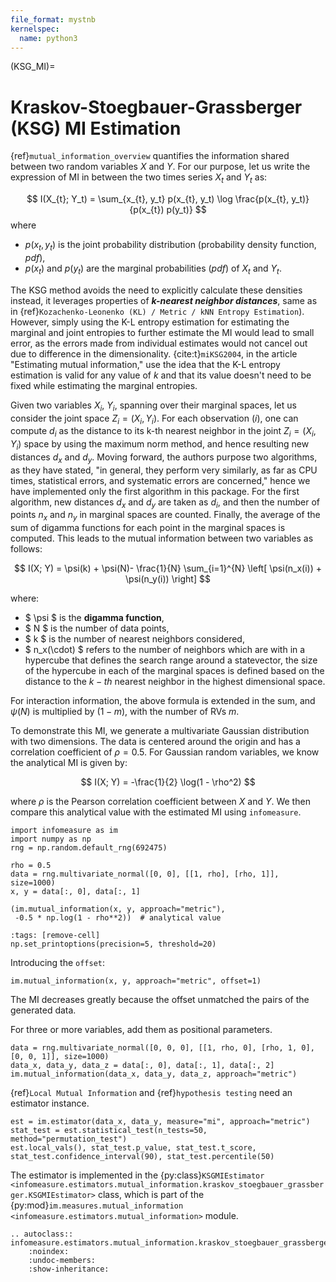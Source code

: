 ```yaml
---
file_format: mystnb
kernelspec:
  name: python3
---
```

(KSG_MI)=
# Kraskov-Stoegbauer-Grassberger (KSG) MI  Estimation
{ref}`mutual_information_overview` quantifies the information shared between two random variables $X$ and $Y$. For our purpose, let us write the expression of MI in between the two times series  $X_t$ and $Y_t$ as:

$$
I(X_{t}; Y_t) = \sum_{x_{t}, y_t} p(x_{t}, y_t) \log \frac{p(x_{t}, y_t)}{p(x_{t}) p(y_t)}
$$
where
- $p(x_t, y_t)$ is the joint probability distribution (probability density function, _pdf_),
- $p(x_t)$ and $p(y_t)$ are the marginal probabilities (_pdf_) of $X_t$ and $Y_t$.

The KSG method avoids the need to explicitly calculate these densities instead, it leverages properties of **_k-nearest neighbor distances_**, same as in {ref}`Kozachenko-Leonenko (KL) / Metric / kNN Entropy Estimation`).
However, simply using the K-L entropy estimation for estimating the marginal and joint entropies to further estimate the MI would lead to small error, as the errors made from individual estimates would not cancel out due to difference in the dimensionality.
{cite:t}`miKSG2004`, in the article "Estimating mutual information," use the idea that the K-L entropy estimation is valid for any value of $k$ and that its value doesn't need to be fixed while estimating the marginal entropies.

Given two variables $X_i$, $Y_i$, spanning over their marginal spaces, let us consider the joint space $Z_i=(X_i, Y_i)$.
For each observation $(i)$, one can compute $d_i$ as the distance to its k-th nearest neighbor in the joint $Z_i=(X_i, Y_i)$ space by using the maximum norm method, and hence resulting new distances $d_x$ and $d_y$.
Moving forward, the authors purpose two algorithms, as they have stated, "in general, they perform very similarly, as far as CPU times, statistical errors, and systematic errors are concerned," hence we have implemented only the first algorithm in this package.
For the first algorithm, new distances $d_x$ and $d_y$ are taken as $d_i$, and then the number of points $n_x$ and $n_y$ in marginal spaces are counted.
Finally, the average of the sum of digamma functions for each point in the marginal spaces is computed.
This leads to the mutual information between two variables as follows:


$$
I(X; Y) = \psi(k) + \psi(N)- \frac{1}{N} \sum_{i=1}^{N} \left[ \psi(n_x(i)) + \psi(n_y(i)) \right]
$$

where:
- $ \psi $ is the **digamma function**,
- $ N $ is the number of data points,
- $ k $ is the number of nearest neighbors considered,
- $ n_x(\cdot) $ refers to the number of neighbors which are with in a hypercube that defines the search range around a statevector, the size of the hypercube in each of the marginal spaces is defined based on the distance to the $k-th$ nearest neighbor in the highest dimensional space.

For interaction information, the above formula is extended in the sum, and $\psi(N)$ is multiplied by $(1-m)$, with the number of RVs $m$.

To demonstrate this MI, we generate a multivariate Gaussian distribution with two dimensions.
The data is centered around the origin and has a correlation coefficient of $\rho = 0.5$.
For Gaussian random variables, we know the analytical MI is given by:

$$
I(X; Y) = -\frac{1}{2} \log(1 - \rho^2)
$$

where $\rho$ is the Pearson correlation coefficient between $X$ and $Y$.
We then compare this analytical value with the estimated MI using `infomeasure`.

```{code-cell}
import infomeasure as im
import numpy as np
rng = np.random.default_rng(692475)

rho = 0.5
data = rng.multivariate_normal([0, 0], [[1, rho], [rho, 1]], size=1000)
x, y = data[:, 0], data[:, 1]

(im.mutual_information(x, y, approach="metric"),
 -0.5 * np.log(1 - rho**2))  # analytical value
```

```{code-cell}
:tags: [remove-cell]
np.set_printoptions(precision=5, threshold=20)
```

Introducing the `offset`:

```{code-cell}
im.mutual_information(x, y, approach="metric", offset=1)
```

The MI decreases greatly because the offset unmatched the pairs of the generated data.


For three or more variables, add them as positional parameters.

```{code-cell}
data = rng.multivariate_normal([0, 0, 0], [[1, rho, 0], [rho, 1, 0], [0, 0, 1]], size=1000)
data_x, data_y, data_z = data[:, 0], data[:, 1], data[:, 2]
im.mutual_information(data_x, data_y, data_z, approach="metric")
```

{ref}`Local Mutual Information` and {ref}`hypothesis testing` need an estimator instance.

```{code-cell}
est = im.estimator(data_x, data_y, measure="mi", approach="metric")
stat_test = est.statistical_test(n_tests=50, method="permutation_test")
est.local_vals(), stat_test.p_value, stat_test.t_score, stat_test.confidence_interval(90), stat_test.percentile(50)
```

The estimator is implemented in the {py:class}`KSGMIEstimator <infomeasure.estimators.mutual_information.kraskov_stoegbauer_grassberger.KSGMIEstimator>` class,
which is part of the {py:mod}`im.measures.mutual_information <infomeasure.estimators.mutual_information>` module.

```{eval-rst}
.. autoclass:: infomeasure.estimators.mutual_information.kraskov_stoegbauer_grassberger.KSGMIEstimator
    :noindex:
    :undoc-members:
    :show-inheritance:
```
